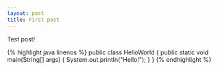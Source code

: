 ```yaml
---
layout: post
title: First post
---
```

Test post!

{% highlight java linenos %}
public class HelloWorld {
	public static void main(String[] args) {
		System.out.println("Hello!");
	}
}
{% endhighlight %}
